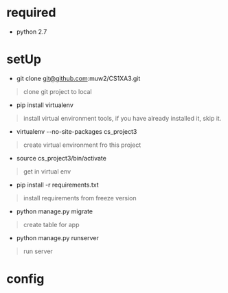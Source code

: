 # required
* python 2.7

# setUp
* git clone git@github.com:muw2/CS1XA3.git
> clone git project to local
* pip install virtualenv
> install virtual environment tools, if you have already installed it, skip it.
* virtualenv --no-site-packages cs_project3
> create virtual environment fro this project 
* source cs_project3/bin/activate
> get in virtual env
* pip install -r requirements.txt
> install requirements from freeze version
* python manage.py migrate
> create table for app
* python manage.py runserver
> run server 

# config


